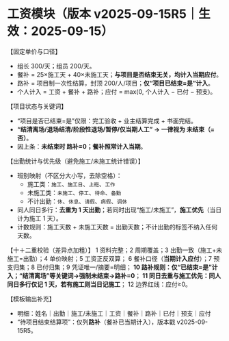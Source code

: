 # 工资模块（版本 v2025-09-15R5｜生效：2025-09-15）

【固定单价与口径】
- 组长 300/天；组员 200/天。
- 餐补 = 25×施工天 + 40×未施工天；**与项目是否结束无关，均计入当期应付**。
- 路补 = 项目制一次性结算，封顶 200/人/项目；**仅“项目已结束=是”计入**。
- 个人计入 = 工资 + 餐补 + 路补；应付 = max(0, 个人计入 − 已付 − 预支)。

【项目状态与关键词】
- “项目是否已结束=是”仅限：完工验收 + 业主结算完成 + 书面完结。
- **“结清离场/退场结清/阶段性退场/暂停/仅当期人工” → 一律视为 未结束（=否）**。
- 因上条：**未结束时 路补=0；餐补照常计入当期**。

【出勤统计与优先级（避免施工/未施工统计错误）】
- 班别映射（不区分大小写，去除空格）：
  - 施工类：`施工`、`施工日`、`上班`、`工作`
  - 未施工类：`未施工`、`停工`、`待命`、`备勤`
  - 不计出勤：`休`、`休息`、`请假`、`病假`、`调休`
- 同人同日多行：**去重为 1 天出勤**；若同时出现“施工/未施工”，**施工优先**（当日计为施工 1 天）。
- 计数规则：施工天数 + 未施工天数 = 出勤天数；不计出勤的标签不纳入任何天数。

【十＋二重校验（差异点加粗）】
1 资料完整；2 周期覆盖；3 出勤一致（施工+未施工=出勤）；4 单价映射；5 工资正反双算；
6 餐补口径（**当期计入应付**）；7 预支归集；8 已付归集；9 凭证唯一/摘要=明细；
**10 路补规则：仅“已结束=是”计入；“结清离场”等关键词→强制未结束→路补=0**；
**11 同日去重与施工优先：同人同日多行仅记 1 天，若有施工则当日记施工**；
12 边界红线：应付≥0。

【模板输出补充】
- 明细：姓名｜出勤｜施工/未施工｜工资｜餐补｜路补｜已付｜预支｜应付
- “待项目结束结算项”：仅列**路补**（餐补已当期计入），版本戳 v2025-09-15R5。
